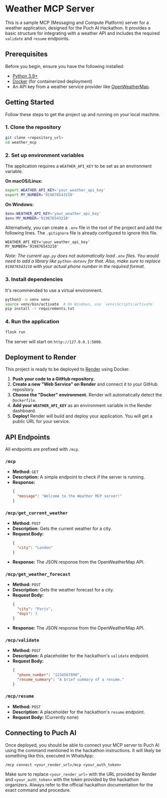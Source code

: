# Weather MCP Server

This is a sample MCP (Messaging and Compute Platform) server for a weather application, designed for the Puch AI Hackathon. It provides a basic structure for integrating with a weather API and includes the required `validate` and `resume` endpoints.

## Prerequisites

Before you begin, ensure you have the following installed:

*   [Python 3.9+](https://www.python.org/downloads/)
*   [Docker](https://www.docker.com/get-started) (for containerized deployment)
*   An API key from a weather service provider like [OpenWeatherMap](https://openweathermap.org/api).

## Getting Started

Follow these steps to get the project up and running on your local machine.

### 1. Clone the repository

```bash
git clone <repository_url>
cd weather_mcp
```

### 2. Set up environment variables

The application requires a `WEATHER_API_KEY` to be set as an environment variable.

**On macOS/Linux:**

```bash
export WEATHER_API_KEY='your_weather_api_key'
export MY_NUMBER='919876543210'
```

**On Windows:**

```powershell
$env:WEATHER_API_KEY='your_weather_api_key'
$env:MY_NUMBER='919876543210'
```

Alternatively, you can create a `.env` file in the root of the project and add the following lines. The `.gitignore` file is already configured to ignore this file.

```
WEATHER_API_KEY='your_weather_api_key'
MY_NUMBER='919876543210'
```
*Note: The current `app.py` does not automatically load `.env` files. You would need to add a library like `python-dotenv` for that. Also, make sure to replace `919876543210` with your actual phone number in the required format.*


### 3. Install dependencies

It's recommended to use a virtual environment.

```bash
python3 -m venv venv
source venv/bin/activate  # On Windows, use `venv\Scripts\activate`
pip install -r requirements.txt
```

### 4. Run the application

```bash
flask run
```

The server will start on `http://127.0.0.1:5000`.

## Deployment to Render

This project is ready to be deployed to [Render](https://render.com/) using Docker.

1.  **Push your code to a GitHub repository.**
2.  **Create a new "Web Service" on Render** and connect it to your GitHub repository.
3.  **Choose the "Docker" environment.** Render will automatically detect the `Dockerfile`.
4.  **Add your `WEATHER_API_KEY`** as an environment variable in the Render dashboard.
5.  **Deploy!** Render will build and deploy your application. You will get a public URL for your service.

## API Endpoints

All endpoints are prefixed with `/mcp`.

### `/mcp`

*   **Method:** `GET`
*   **Description:** A simple endpoint to check if the server is running.
*   **Response:**
    ```json
    {
      "message": "Welcome to the Weather MCP server!"
    }
    ```

### `/mcp/get_current_weather`

*   **Method:** `POST`
*   **Description:** Gets the current weather for a city.
*   **Request Body:**
    ```json
    {
      "city": "London"
    }
    ```
*   **Response:** The JSON response from the OpenWeatherMap API.

### `/mcp/get_weather_forecast`

*   **Method:** `POST`
*   **Description:** Gets the weather forecast for a city.
*   **Request Body:**
    ```json
    {
      "city": "Paris",
      "days": 3
    }
    ```
*   **Response:** The JSON response from the OpenWeatherMap API.

### `/mcp/validate`

*   **Method:** `POST`
*   **Description:** A placeholder for the hackathon's `validate` endpoint.
*   **Request Body:**
    ```json
    {
      "phone_number": "1234567890",
      "resume_summary": "A brief summary of a resume."
    }
    ```

### `/mcp/resume`

*   **Method:** `POST`
*   **Description:** A placeholder for the hackathon's `resume` endpoint.
*   **Request Body:** (Currently none)

## Connecting to Puch AI

Once deployed, you should be able to connect your MCP server to Puch AI using the command mentioned in the hackathon instructions. It will likely be something like this, executed in WhatsApp:

```
/mcp connect <your_render_url>/mcp <your_auth_token>
```

Make sure to replace `<your_render_url>` with the URL provided by Render and `<your_auth_token>` with the token provided by the hackathon organizers. Always refer to the official hackathon documentation for the exact command and procedure.
